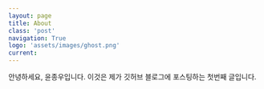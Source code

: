 ```yaml
---
layout: page
title: About
class: 'post'
navigation: True
logo: 'assets/images/ghost.png'
current: 
---
```


안녕하세요, 윤종우입니다.
이것은 제가 깃허브 블로그에 포스팅하는 첫번째 글입니다.
